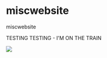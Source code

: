 
# miscwebsite

miscwebsite

TESTING TESTING - I'M ON THE TRAIN

<img src='https://placekitten.com/500/500' />
